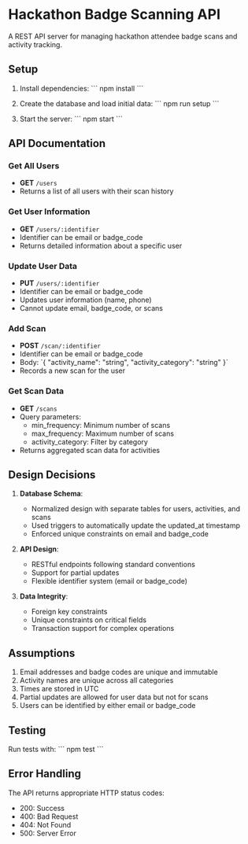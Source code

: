 # Hackathon Badge Scanning API

A REST API server for managing hackathon attendee badge scans and activity tracking.

## Setup

1. Install dependencies:
\`\`\`
npm install
\`\`\`

2. Create the database and load initial data:
\`\`\`
npm run setup
\`\`\`

3. Start the server:
\`\`\`
npm start
\`\`\`

## API Documentation

### Get All Users
- **GET** `/users`
- Returns a list of all users with their scan history

### Get User Information
- **GET** `/users/:identifier`
- Identifier can be email or badge_code
- Returns detailed information about a specific user

### Update User Data
- **PUT** `/users/:identifier`
- Identifier can be email or badge_code
- Updates user information (name, phone)
- Cannot update email, badge_code, or scans

### Add Scan
- **POST** `/scan/:identifier`
- Identifier can be email or badge_code
- Body: \`{ "activity_name": "string", "activity_category": "string" }\`
- Records a new scan for the user

### Get Scan Data
- **GET** `/scans`
- Query parameters:
  - min_frequency: Minimum number of scans
  - max_frequency: Maximum number of scans
  - activity_category: Filter by category
- Returns aggregated scan data for activities

## Design Decisions

1. **Database Schema**:
   - Normalized design with separate tables for users, activities, and scans
   - Used triggers to automatically update the updated_at timestamp
   - Enforced unique constraints on email and badge_code

2. **API Design**:
   - RESTful endpoints following standard conventions
   - Support for partial updates
   - Flexible identifier system (email or badge_code)

3. **Data Integrity**:
   - Foreign key constraints
   - Unique constraints on critical fields
   - Transaction support for complex operations

## Assumptions

1. Email addresses and badge codes are unique and immutable
2. Activity names are unique across all categories
3. Times are stored in UTC
4. Partial updates are allowed for user data but not for scans
5. Users can be identified by either email or badge_code

## Testing

Run tests with:
\`\`\`
npm test
\`\`\`

## Error Handling

The API returns appropriate HTTP status codes:
- 200: Success
- 400: Bad Request
- 404: Not Found
- 500: Server Error
